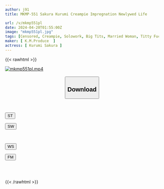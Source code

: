 ```yaml
---
author: j91
title: MKMP-551 Sakura Kurumi Creampie Impregnation Newlywed Life

url: /v/mkmp551pl
date: 2024-04-20T01:55:00Z
image: "mkmp551pl.jpg"
tags: [Censored, Creampie, Solowork, Big Tits, Married Woman, Titty Fuck, Subjectivity	]
maker: [ K.M.Produce  ]
actress: [ Kurumi Sakura ]
---
```



{{< rawhtml >}}

<div class="video" data-videoid="grKDv1R2DeSvgM">
    <a href="javascript:;">
        <img src="/v/mkmp551pl/mkmp551pl.jpg" width="WIDTH" height="HEIGHT" alt="mkmp551pl.mp4" loading="lazy">
    </a>
</div>

<script type="text/javascript" src="https://j91.asia/asset/on-demand-st.js"></script>

<br>
  <link rel="stylesheet" href="https://j91.asia/asset/bs5.css">
  
  <center>
  <button class="btn btn-primary" type="button" data-bs-toggle="collapse" data-bs-target=".multi-collapse" aria-expanded="false" aria-controls="multiCollapseExample1 multiCollapseExample2"><h2>Download</h2></button></center>
</p>
<div class="row">
  <div class="col">
    <div class="collapse multi-collapse" id="multiCollapseExample1">
      <div class="card card-body">
	      	      <br>
<div class="buttons">  
<p><a href="https://streamtape.to/v/grKDv1R2DeSvgM" target="_blank"><button class="btn-hover color-3"><i class="fa fa-download"></i> ST</button></a></p>
<p><a href="https://asnwish.com/mku0detemlan" target="_blank"><button class="btn-hover color-2"><i class="fa fa-download"></i> SW</button></a></p></div>
    </div>
  </div>
</div>
  <div class="col">
    <div class="collapse multi-collapse" id="multiCollapseExample2">
      <div class="card card-body">
	      <br>
<div class="buttons">
<p><a href="https://wolfstream.tv/5azbi5s15obd"><button class="btn-hover color-9"><i class="fa fa-download"></i> WS</button></a></p>
<p><a href="https://filemoon.sx/d/ri4dayttyxuq"><button class="btn-hover color-8"><i class="fa fa-download"></i> FM</button></a></p></div>
<br><br>
      </div>
    </div>
  </div>
</div>

{{< /rawhtml >}}